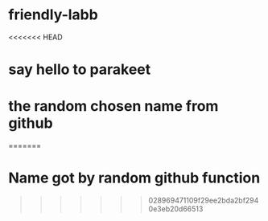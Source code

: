# friendly-labb
<<<<<<< HEAD

# say hello to parakeet

# the random chosen name from github
=======
# Name got by random github function
>>>>>>> 028969471109f29ee2bda2bf2940e3eb20d66513
